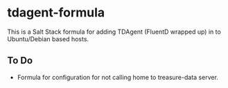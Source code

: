 tdagent-formula
===============

This is a Salt Stack formula for adding TDAgent (FluentD wrapped up) in to Ubuntu/Debian based hosts.

To Do
------

* Formula for configuration for not calling home to treasure-data server.

